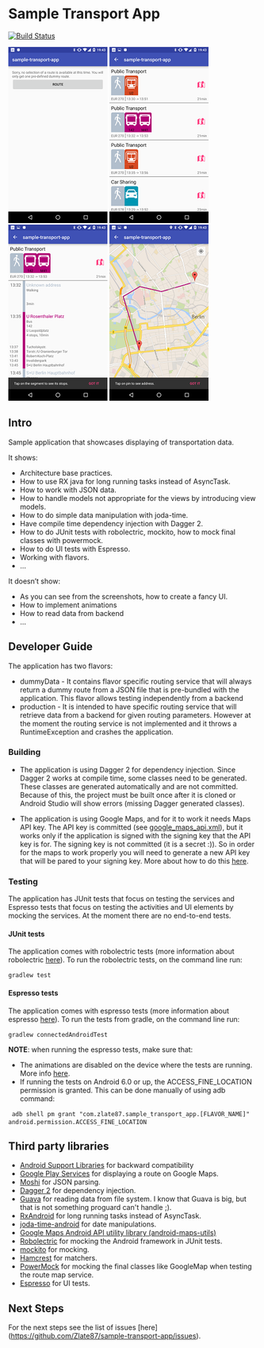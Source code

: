 # Sample Transport App
[![Build Status](https://travis-ci.org/Zlate87/sample-transport-app.svg?branch=master)](https://travis-ci.org/Zlate87/sample-transport-app)

![Screenshot](https://raw.githubusercontent.com/Zlate87/sample-transport-app/master/StartScreen.png)
![Screenshot](https://raw.githubusercontent.com/Zlate87/sample-transport-app/master/RoutesPreviews.png)
![Screenshot](https://raw.githubusercontent.com/Zlate87/sample-transport-app/master/RouteDetails.png)
![Screenshot](https://raw.githubusercontent.com/Zlate87/sample-transport-app/master/RouteMap.png)
## Intro
Sample application that showcases displaying of transportation data.

It shows:
* Architecture base practices.
* How to use RX java for long running tasks instead of AsyncTask.
* How to work with JSON data.
* How to handle models not appropriate for the views by introducing view models.
* How to do simple data manipulation with joda-time.
* Have compile time dependency injection with Dagger 2.
* How to do JUnit tests with robolectric, mockito, how to mock final classes with powermock.
* How to do UI tests with Espresso.
* Working with flavors.
* ...

It doesn’t show:
* As you can see from the screenshots, how to create a fancy UI.
* How to implement animations 
* How to read data from backend
* ...

## Developer Guide
The application has two flavors:
* dummyData - It contains flavor specific routing service that will always return a dummy route from a JSON file that is pre-bundled with the application. This flavor allows testing independently from a backend
* production - It is intended to have specific routing service that will retrieve data from a backend for given routing parameters. However at the moment the routing service is not implemented and it throws a RuntimeException and crashes the application.
 

### Building
* The application is using Dagger 2 for dependency injection. Since Dagger 2 works at compile time, some classes need to be generated. These classes are generated automatically and are not committed. Because of this, the project must be built once after it is cloned or Android Studio will show errors (missing Dagger generated classes).

* The application is using Google Maps, and for it to work it needs Maps API key. The API key is committed (see [google_maps_api.xml](https://github.com/Zlate87/sample-transport-app/blob/master/app/src/main/res/values/google_maps_api.xml)), but it works only if the application is signed with the signing key that the API key is for. The signing key is not committed (it is a secret :)). So in order for the maps to work properly you will need to generate a new API key that will be pared to your signing key. More about how to do this [here](https://developers.google.com/maps/documentation/android-api/signup?hl=en).

### Testing
The application has JUnit tests that focus on testing the services and Espresso tests that focus on testing the activities and UI elements by mocking the services. At the moment there are no end-to-end tests.

#### JUnit tests
The application comes with robolectric tests (more information about robolectric [here](http://robolectric.org/)). To run the robolectric tests, on the command line run:
```
gradlew test
```
#### Espresso tests
The application comes with espresso tests (more information about espresso [here](https://google.github.io/android-testing-support-library/docs/espresso/index.html)). To run the tests from gradle, on the command line run:
```
gradlew connectedAndroidTest
```
**NOTE**:  when running the espresso tests, make sure that: 
* The animations are disabled on the device where the tests are running. More info [here](https://google.github.io/android-testing-support-library/docs/espresso/setup/index.html#running-tests).
* If running the tests on Android 6.0 or up, the ACCESS_FINE_LOCATION permission is granted. This can be done manually of using adb command:
```
 adb shell pm grant "com.zlate87.sample_transport_app.[FLAVOR_NAME]" android.permission.ACCESS_FINE_LOCATION
 ```

## Third party libraries
* [Android Support Libraries](http://developer.android.com/tools/support-library/index.html) for backward compatibility
* [Google Play Services](https://developers.google.com/android/guides/overview) for displaying a route on Google Maps.
* [Moshi](https://github.com/square/moshi) for JSON parsing.
* [Dagger 2](http://google.github.io/dagger/) for dependency injection.
* [Guava](https://github.com/google/guava) for reading data from file system. I know that Guava is big, but that is not something proguard can't handle ;).
* [RxAndroid](https://github.com/ReactiveX/RxAndroid) for long running tasks instead of AsyncTask.
* [joda-time-android](https://github.com/dlew/joda-time-android) for date manipulations.
* [Google Maps Android API utility library (android-maps-utils)](https://github.com/googlemaps/android-maps-utils)
* [Robolectric](http://robolectric.org/) for mocking the Android framework in JUnit tests.
* [mockito](http://mockito.org/) for mocking.
* [Hamcrest](http://hamcrest.org/JavaHamcrest/) for matchers.
* [PowerMock](https://github.com/jayway/powermock) for mocking the final classes like GoogleMap when testing the route map service. 
* [Espresso](https://google.github.io/android-testing-support-library/docs/espresso/index.html) for UI tests.

## Next Steps
For the next steps see the list of issues [here] (https://github.com/Zlate87/sample-transport-app/issues).
